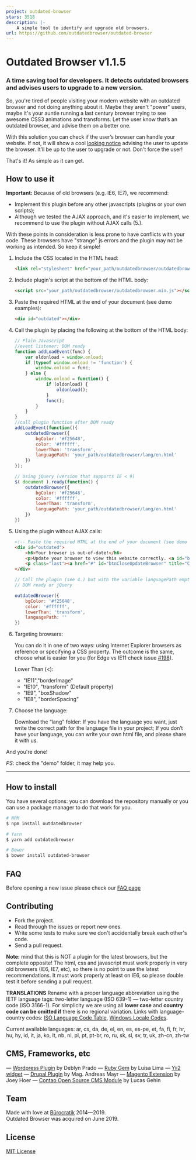```yaml
---
project: outdated-browser
stars: 3518
description: |-
    A simple tool to identify and upgrade old browsers.
url: https://github.com/outdatedbrowser/outdated-browser
---
```


# Outdated Browser v1.1.5

### A time saving tool for developers. It detects outdated browsers and advises users to upgrade to a new version.

So, you're tired of people visiting your modern website with an outdated browser and not doing anything about it.
Maybe they aren't "power" users, maybe it's your auntie running a last century browser trying to see awesome CSS3 animations and transforms. Let the user know that’s an outdated browser, and advise them on a better one.

With this solution you can check if the user’s browser can handle your website. If not, it will show a cool [looking notice](http://d.pr/i/Xhf) advising the user to update the browser. It’ll be up to the user to upgrade or not. Don't force the user!

That's it! As simple as it can get.

## How to use it
**Important:** Because of old browsers (e.g. IE6, IE7), we recommend:


* Implement this plugin before any other javascripts (plugins or your own scripts); 
* Although we tested the AJAX approach, and it's easier to implement, we recommend to use the plugin without AJAX calls (5.).

With these points in consideration is less prone to have conflicts with your code. These browsers have "strange" js errors and the plugin may not be working as intended. So keep it simple! 

1. Include the CSS located in the HTML head:

    ```html
    <link rel="stylesheet" href="your_path/outdatedbrowser/outdatedbrowser.min.css">
    ```

2. Include plugin's script at the bottom of the HTML body:

    ```html
    <script src="your_path/outdatedbrowser/outdatedbrowser.min.js"></script>
    ```

3. Paste the required HTML at the end of your document (see demo examples):

    ```html
    <div id="outdated"></div>
    ```

4. Call the plugin by placing the following at the bottom of the HTML body:

    ```javascript
    // Plain Javascript
    //event listener: DOM ready
    function addLoadEvent(func) {
        var oldonload = window.onload;
        if (typeof window.onload != 'function') {
            window.onload = func;
        } else {
            window.onload = function() {
                if (oldonload) {
                    oldonload();
                }
                func();
            }
        }
    }
    //call plugin function after DOM ready
    addLoadEvent(function(){
        outdatedBrowser({
            bgColor: '#f25648',
            color: '#ffffff',
            lowerThan: 'transform',
            languagePath: 'your_path/outdatedbrowser/lang/en.html'
        })
    });
    ```

    ```javascript
    // Using jQuery (version that supports IE < 9)
    $( document ).ready(function() {
        outdatedBrowser({
            bgColor: '#f25648',
            color: '#ffffff',
            lowerThan: 'transform',
            languagePath: 'your_path/outdatedbrowser/lang/en.html'
        })
    })
    ```

5. Using the plugin without AJAX calls:
    
    ```html
    <!-- Paste the required HTML at the end of your document (see demo examples) -->
    <div id="outdated">
        <h6>Your browser is out-of-date!</h6>
        <p>Update your browser to view this website correctly. <a id="btnUpdateBrowser" href="https://bestvpn.org/outdatedbrowser/"> Outdated Browser </a></p>
        <p class="last"><a href="#" id="btnCloseUpdateBrowser" title="Close">&times;</a></p>
    </div>
    ```

    
    ```javascript
    // Call the plugin (see 4.) but with the variable languagePath empty: 
    // DOM ready or jQuery
    
    outdatedBrowser({
        bgColor: '#f25648',
        color: '#ffffff',
        lowerThan: 'transform',
        languagePath: ''
    })
    ```

6. Targeting browsers:

    You can do it in one of two ways: using Internet Explorer browsers as reference or specifying a CSS property. The outcome is the same, choose what is easier for you (for Edge vs IE11 check issue [#198](https://github.com/burocratik/outdated-browser/issues/198)).

    Lower Than (<):
    * "IE11","borderImage"
    * "IE10", "transform" (Default property)
    * "IE9", "boxShadow"
    * "IE8", "borderSpacing"

7. Choose the language:

    Download the “lang" folder: If you have the language you want, just write the correct path for the language file in your project; If you don’t have your language, you can write your own html file, and please share it with us.

And you're done!

*PS*: check the "demo" folder, it may help you.

***


## How to install

You have several options: you can download the repository manually or you can use a package manager to do that work for you.

```bash
# NPM
$ npm install outdatedbrowser

# Yarn
$ yarn add outdatedbrowser

# Bower
$ bower install outdated-browser
```

## FAQ

Before opening a new issue please check our [FAQ page](https://github.com/burocratik/outdated-browser/wiki/FAQ)


## Contributing

* Fork the project.
* Read through the issues or report new ones.
* Write some tests to make sure we don't accidentally break each other's code.
* Send a pull request.

**Note:** mind that this is NOT a plugin for the latest browsers, but the complete opposite! The html, css and javascript must work properly in very old browsers (IE6, IE7, etc), so there is no point to use the latest recommendations. It must work properly at least on IE6, so please double test it before sending a pull request.

**TRANSLATIONS**
Rename with a proper language abbreviation using the IETF language tags: two-letter language (ISO 639-1)  — two-letter country code (ISO 3166-1). For simplicity we are using all **lower case** and **country code can be omitted if** there is no regional variation. Links with language-country codes: [ISO Language Code Table](http://www.lingoes.net/en/translator/langcode.htm), [Windows Locale Codes](http://www.science.co.il/Language/Locale-codes.asp).

Current available languages: ar, cs, da, de, el, en, es, es-pe, et, fa, fi, fr, hr, hu, hy, id, it, ja, ko, lt, nb, nl, pl, pt, pt-br, ro, ru, sk, sl, sv, tr, uk, zh-cn, zh-tw

## CMS, Frameworks, etc
— [Wordpress Plugin](https://github.com/deblynprado/wp-outdated-browser) by Deblyn Prado
— [Ruby Gem](https://github.com/luisalima/outdatedbrowser_rails) by Luisa Lima
— [Yii2 widget](http://www.yiiframework.com/extension/yii2-outdated-browser)
— [Drupal Plugin](https://www.drupal.org/sandbox/agoradesign/2369737) by Mag. Andreas Mayr
— [Magento Extension](https://github.com/gaugeinteractive/magento-outdated-browser) by Joey Hoer
— [Contao Open Source CMS Module](https://github.com/lucasgehin/contao-outdatedbrowser) by Lucas Gehin

## Team

Made with love at [Bürocratik](http://burocratik.com) 2014—2019.<br>
Outdated Browser was acquired on June 2019.

## License

[MIT License](http://zenorocha.mit-license.org/)

